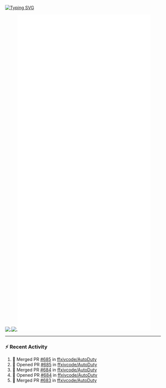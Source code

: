 [![Typing SVG](https://readme-typing-svg.demolab.com?font=Fira+Code&duration=1000&pause=1000&multiline=true&repeat=false&width=435&lines=Simon+Latusek+%7C+Gameplay+Engineer)](https://git.io/typing-svg)

<a href="https://github.com/anuraghazra/github-readme-stats">
  <img height=200 align="center" src="https://github-readme-stats.vercel.app/api?username=erdelf&theme=radical" />
</a>
<a href="https://github.com/anuraghazra/convoychat">
  <img height=200 align="center" src="https://streak-stats.demolab.com?user=erdelf&theme=radical&mode=weekly" />
</a>

<picture>
  <img src="/github-metrics.svg" alt="Metrics">
</picture>

---

### :zap: Recent Activity
<!--START_SECTION:activity-->
1. 🎉 Merged PR [#685](https://github.com/ffxivcode/AutoDuty/pull/685) in [ffxivcode/AutoDuty](https://github.com/ffxivcode/AutoDuty)
2. 💪 Opened PR [#685](https://github.com/ffxivcode/AutoDuty/pull/685) in [ffxivcode/AutoDuty](https://github.com/ffxivcode/AutoDuty)
3. 🎉 Merged PR [#684](https://github.com/ffxivcode/AutoDuty/pull/684) in [ffxivcode/AutoDuty](https://github.com/ffxivcode/AutoDuty)
4. 💪 Opened PR [#684](https://github.com/ffxivcode/AutoDuty/pull/684) in [ffxivcode/AutoDuty](https://github.com/ffxivcode/AutoDuty)
5. 🎉 Merged PR [#683](https://github.com/ffxivcode/AutoDuty/pull/683) in [ffxivcode/AutoDuty](https://github.com/ffxivcode/AutoDuty)
<!--END_SECTION:activity-->

<!--
**erdelf/erdelf** is a ✨ _special_ ✨ repository because its `README.md` (this file) appears on your GitHub profile.

Here are some ideas to get you started:

- 🔭 I’m currently working on ...
- 🌱 I’m currently learning ...
- 👯 I’m looking to collaborate on ...
- 🤔 I’m looking for help with ...
- 💬 Ask me about ...
- 📫 How to reach me: ...
- 😄 Pronouns: ...
- ⚡ Fun fact: ...
-->
